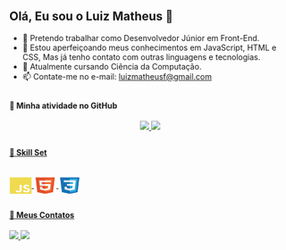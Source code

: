 ## Olá, Eu sou o Luiz Matheus 👋

- 🔭 Pretendo trabalhar como Desenvolvedor Júnior em Front-End.
- 🌱 Estou aperfeiçoando meus conhecimentos em JavaScript, HTML e CSS,
    Mas já tenho contato com outras linguagens e tecnologias.
- 📖 Atualmente cursando Ciência da Computação.
- 📫 Contate-me no e-mail: luizmatheusf@gmail.com

##

#### 🤖  Minha atividade no GitHub

<div style="display: inline/-block" align="center">
  <a href="https://github.com/LuizMatheusf">
  <img height="160"  src="https://github-readme-stats.vercel.app/api?username=LuizMatheusf&show_icons=true&theme=nightowl&include_all_commits=true&count_private=true">
  <img height="160"  src="https://github-readme-stats.vercel.app/api/top-langs/?username=LuizMatheusf&layout=compact&langs_count=7&theme=nightowl">
</div>

##

#### 🧠 Skill Set

<div style="display: inline_block"><br>
  <img align="center" alt="JavaScript" height="30" width="40" src="https://raw.githubusercontent.com/devicons/devicon/master/icons/javascript/javascript-plain.svg"/>
  <img align="center" alt="HTML5" height="30" width="40" src="https://raw.githubusercontent.com/devicons/devicon/master/icons/html5/html5-original.svg"/>
  <img align="center" alt="CSS3" height="30" width="40" src="https://raw.githubusercontent.com/devicons/devicon/master/icons/css3/css3-original.svg"/>
</div> 

##    
    
#### 💬 Meus Contatos

<div>
  <a href = "mailto:luizmatheusf@gmail.com"><img src="https://img.shields.io/badge/-Gmail-%23333?style=for-the-badge&logo=gmail&logoColor=white" target="_blank">
    </a>
  <a href="https://www.linkedin.com/in/matheus-dos-santos-82ab94208" target="_blank"><img src="https://img.shields.io/badge/-LinkedIn-%230077B5?style=for-the-badge&logo=linkedin&logoColor=white" target="_blank">
    </a> 
</div>
